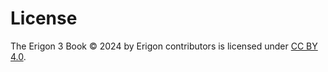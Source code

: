 # License

The Erigon 3 Book © 2024 by Erigon contributors is licensed under [CC BY 4.0](https://creativecommons.org/licenses/by/4.0/).